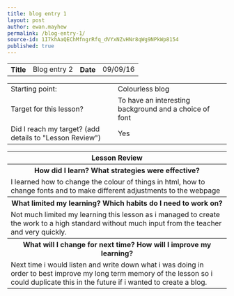 ```yaml
---
title: blog entry 1
layout: post
author: ewan.mayhew
permalink: /blog-entry-1/
source-id: 1I7khAaQEChMfngrRfq_dVYxNZvHNr8qWg9NPkWp8154
published: true
---
```

<table style="width:100%">
  <tr>
    <th>Title</th>
    <td>Blog entry 2</td>
    <th>Date</th>
    <td>09/09/16</td>
  </tr>
</table>


<table style="width:100%">
  <tr>
    <td>Starting point:</td>
    <td>Colourless blog </td>
  </tr>
  <tr>
    <td>Target for this lesson?</td>
    <td>To have an interesting background and a choice of font</td>
  </tr>
  <tr>
    <td>Did I reach my target? 
(add details to "Lesson Review")</td>
    <td>Yes</td>
  </tr>
</table>

<table style="width:100%">
  <tr>
    <th>Lesson Review</th>
  </tr>
  <tr>
    <th>How did I learn? What strategies were effective? </th>
  </tr>
  <tr>
    <td>I learned how to change the colour of things in html, how to change fonts and to make different adjustments to the webpage</td>
  </tr>
  <tr>
    <th>What limited my learning? Which habits do I need to work on? </th>
  </tr>
  <tr>
    <td>Not much limited my learning this lesson as i managed to create the work to a high standard without much input from the teacher and very quickly.</td>
  </tr>
  <tr>
  <th>What will I change for next time? How will I improve my learning?</th>
  </tr>
  <tr>
    <td>Next time i would listen and write down what i was doing in order to best improve my long term memory of the lesson so i could duplicate this in the future if i wanted to create a blog.</td>
  </tr>
</table>

<table style="width:100%">
